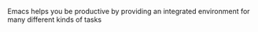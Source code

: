 Emacs helps you be productive by providing an integrated environment for many different kinds of tasks